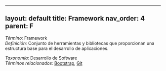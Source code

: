 
---
layout: default
title: Framework
nav_order: 4
parent: F
---

*Término:* Framework  
*Definición:* Conjunto de herramientas y bibliotecas que proporcionan una estructura base para el desarrollo de aplicaciones.

*Taxonomía:* Desarrollo de Software  
*Términos relacionados:* [Bootstrap](https://maleniski.github.io/diccionario-angl-tec-mx/docs/alfabeticamente/B/bootstrap/), [Git](https://maleniski.github.io/diccionario-angl-tec-mx/docs/alfabeticamente/G/git/)
